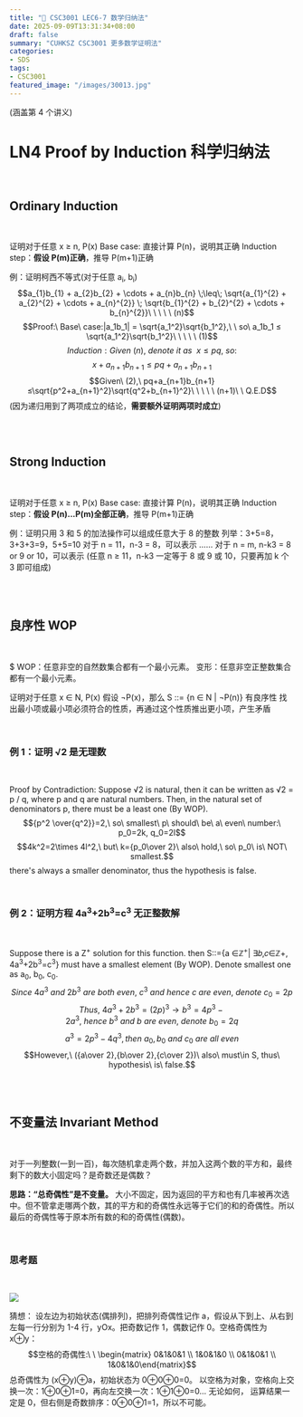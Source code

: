 ```yaml
---
title: "🧮 CSC3001 LEC6-7 数学归纳法"
date: 2025-09-09T13:31:34+08:00
draft: false
summary: "CUHKSZ CSC3001 更多数学证明法"
categories: 
- SDS
tags: 
- CSC3001
featured_image: "/images/30013.jpg"
---
```




(涵盖第 4 个讲义)

# LN4 Proof by Induction 科学归纳法

<br>

## Ordinary Induction

<br>

证明对于任意 x ≥ n, P(x)
Base case:  直接计算 P(n)，说明其正确
Induction step：**假设 P(m)正确**，推导 P(m+1)正确

例：证明柯西不等式(对于任意 a<sub>i</sub>, b<sub>i</sub>)
$$a_{1}b_{1} + a_{2}b_{2} + \cdots + a_{n}b_{n} \;\leq\; \sqrt{a_{1}^{2} + a_{2}^{2} + \cdots + a_{n}^{2}} \; \sqrt{b_{1}^{2} + b_{2}^{2} + \cdots + b_{n}^{2}}\ \ \ \ \ (n)$$
$$Proof:\ Base\ case:|a_1b_1| = \sqrt{a_1^2}\sqrt{b_1^2},\ \ so\ a_1b_1 ≤ \sqrt{a_1^2}\sqrt{b_1^2}\ \ \ \ \ (1)$$
$$Induction:Given\ (n),\ denote\ it\ as\ \ x≤pq,\ so:$$
$$x+a_{n+1}b_{n+1}≤pq+a_{n+1}b_{n+1}$$
$$Given\ (2),\ pq+a_{n+1}b_{n+1}≤\sqrt{p^2+a_{n+1}^2}\sqrt{q^2+b_{n+1}^2}\ \ \ \ \ (n+1)\ \ Q.E.D$$
(因为递归用到了两项成立的结论，**需要额外证明两项时成立**)

<br>

<br>

## Strong Induction

<br>

证明对于任意 x ≥ n, P(x)
Base case:  直接计算 P(n)，说明其正确
Induction step：**假设 P(n)...P(m)全部正确**，推导 P(m+1)正确

例：证明只用 3 和 5 的加法操作可以组成任意大于 8 的整数
列举：3+5=8，3+3+3=9，5+5=10
对于 n = 11，n-3 = 8，可以表示
……
对于 n = m, n-k3 = 8 or 9 or 10，可以表示
(任意 n ≥ 11，n-k3 一定等于 8 或 9 或 10，只要再加 k 个 3 即可组成)

<br>

<br>

## 良序性 WOP

<br>

$ WOP：任意非空的自然数集合都有一个最小元素。
变形：任意非空正整数集合都有一个最小元素。

证明对于任意 x ∈ N, P(x)
假设 ¬P(x)，那么 S ::= {n ∈ N | ¬P(n)} 有良序性
找出最小项或最小项必须符合的性质，再通过这个性质推出更小项，产生矛盾

<br>

### 例 1：证明 √2 是无理数

<br>

Proof by Contradiction: Suppose √2 is natural, then it can be written as √2 = p / q,
where p and q are natural numbers.
Then, in the natural set of denominators p, there must be a least one (By WOP).
$${p^2 \over{q^2}}=2,\ so\ smallest\ p\ should\ be\ a\ even\ number:\ p_0=2k, q_0=2l$$
$$4k^2=2\times 4l^2,\ but\ k={p_0\over 2}\ also\ hold,\ so\ p_0\ is\ NOT\ smallest.$$
there's always a smaller denominator, thus the hypothesis is false.

<br>

### 例 2：证明方程 4a<sup>3</sup>+2b<sup>3</sup>=c<sup>3</sup> 无正整数解

<br>

Suppose there is a Z<sup>+</sup> solution for this function. then S::={a ∈ℤ<sup>+</sup>| ∃𝑏,𝑐∈ℤ+, 4a<sup>3</sup>+2b<sup>3</sup>=c<sup>3</sup>}
must have a smallest element (By WOP). Denote smallest one as a<sub>0</sub>, b<sub>0</sub>, c<sub>0</sub>.
$$Since\ 4a^3\ and\ 2b^3\ are\ both\ even,\ c^3\ and\ hence\ c\ are\ even,\ denote\ c_0=2p$$
$$Thus,\ 4a^3+2b^3=(2p)^3 \to b^3=4p^3-2a^3,\ hence\ b^3\ and\ b\ are\ even,\ denote\ b_0=2q$$
$$a^3=2p^3-4q^3, then\ a_0,b_0\ and\ c_0\ are\ all\ even$$
$$However,\ ({a\over 2},{b\over 2},{c\over 2})\ also\ must\in S, thus\ hypothesis\ is\ false.$$

<br>

<br>

## 不变量法 Invariant Method

<br>

对于一列整数(一到一百)，每次随机拿走两个数，并加入这两个数的平方和，最终剩下的数大小固定吗？是奇数还是偶数？

**思路：“总奇偶性”是不变量。**
大小不固定，因为返回的平方和也有几率被再次选中。但不管拿走哪两个数，其的平方和的奇偶性永远等于它们的和的奇偶性。所以最后的奇偶性等于原本所有数的和的奇偶性(偶数)。

<br>

### 思考题

<br>

![](https://i.postimg.cc/q7Mtm6cc/IMG-20250911094701356.png)

猜想：
设左边为初始状态(偶排列)，把排列奇偶性记作 a，假设从下到上、从右到左每一行分别为 1-4 行，yOx。把奇数记作 1，偶数记作 0。空格奇偶性为 x⊕y：
$$空格的奇偶性:\ \ \begin{matrix} 0&1&0&1 \\ 1&0&1&0 \\ 0&1&0&1 \\ 1&0&1&0\end{matrix}$$
总奇偶性为 (x⊕y)⊕a，初始状态为 0⊕0⊕0=0。
以空格为对象，空格向上交换一次：1⊕0⊕1=0，再向左交换一次：1⊕1⊕0=0…
无论如何， 运算结果一定是 0，但右侧是奇数排序：0⊕0⊕1=1，所以不可能。

